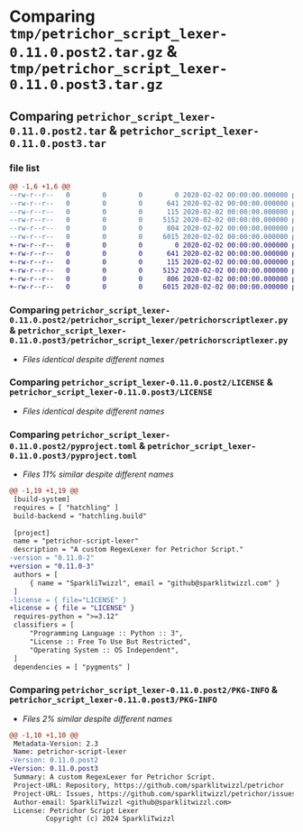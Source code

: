 # Comparing `tmp/petrichor_script_lexer-0.11.0.post2.tar.gz` & `tmp/petrichor_script_lexer-0.11.0.post3.tar.gz`

## Comparing `petrichor_script_lexer-0.11.0.post2.tar` & `petrichor_script_lexer-0.11.0.post3.tar`

### file list

```diff
@@ -1,6 +1,6 @@
--rw-r--r--   0        0        0        0 2020-02-02 00:00:00.000000 petrichor_script_lexer-0.11.0.post2/petrichor_script_lexer/__init__.py
--rw-r--r--   0        0        0      641 2020-02-02 00:00:00.000000 petrichor_script_lexer-0.11.0.post2/petrichor_script_lexer/petrichorscriptlexer.py
--rw-r--r--   0        0        0      115 2020-02-02 00:00:00.000000 petrichor_script_lexer-0.11.0.post2/.gitignore
--rw-r--r--   0        0        0     5152 2020-02-02 00:00:00.000000 petrichor_script_lexer-0.11.0.post2/LICENSE
--rw-r--r--   0        0        0      804 2020-02-02 00:00:00.000000 petrichor_script_lexer-0.11.0.post2/pyproject.toml
--rw-r--r--   0        0        0     6015 2020-02-02 00:00:00.000000 petrichor_script_lexer-0.11.0.post2/PKG-INFO
+-rw-r--r--   0        0        0        0 2020-02-02 00:00:00.000000 petrichor_script_lexer-0.11.0.post3/petrichor_script_lexer/__init__.py
+-rw-r--r--   0        0        0      641 2020-02-02 00:00:00.000000 petrichor_script_lexer-0.11.0.post3/petrichor_script_lexer/petrichorscriptlexer.py
+-rw-r--r--   0        0        0      115 2020-02-02 00:00:00.000000 petrichor_script_lexer-0.11.0.post3/.gitignore
+-rw-r--r--   0        0        0     5152 2020-02-02 00:00:00.000000 petrichor_script_lexer-0.11.0.post3/LICENSE
+-rw-r--r--   0        0        0      806 2020-02-02 00:00:00.000000 petrichor_script_lexer-0.11.0.post3/pyproject.toml
+-rw-r--r--   0        0        0     6015 2020-02-02 00:00:00.000000 petrichor_script_lexer-0.11.0.post3/PKG-INFO
```

### Comparing `petrichor_script_lexer-0.11.0.post2/petrichor_script_lexer/petrichorscriptlexer.py` & `petrichor_script_lexer-0.11.0.post3/petrichor_script_lexer/petrichorscriptlexer.py`

 * *Files identical despite different names*

### Comparing `petrichor_script_lexer-0.11.0.post2/LICENSE` & `petrichor_script_lexer-0.11.0.post3/LICENSE`

 * *Files identical despite different names*

### Comparing `petrichor_script_lexer-0.11.0.post2/pyproject.toml` & `petrichor_script_lexer-0.11.0.post3/pyproject.toml`

 * *Files 11% similar despite different names*

```diff
@@ -1,19 +1,19 @@
 [build-system]
 requires = [ "hatchling" ]
 build-backend = "hatchling.build"
 
 [project]
 name = "petrichor-script-lexer"
 description = "A custom RegexLexer for Petrichor Script."
-version = "0.11.0-2"
+version = "0.11.0-3"
 authors = [
     { name = "SparkliTwizzl", email = "github@sparklitwizzl.com" }
 ]
-license = { file="LICENSE" }
+license = { file = "LICENSE" }
 requires-python = ">=3.12"
 classifiers = [
     "Programming Language :: Python :: 3",
     "License :: Free To Use But Restricted",
     "Operating System :: OS Independent",
 ]
 dependencies = [ "pygments" ]
```

### Comparing `petrichor_script_lexer-0.11.0.post2/PKG-INFO` & `petrichor_script_lexer-0.11.0.post3/PKG-INFO`

 * *Files 2% similar despite different names*

```diff
@@ -1,10 +1,10 @@
 Metadata-Version: 2.3
 Name: petrichor-script-lexer
-Version: 0.11.0.post2
+Version: 0.11.0.post3
 Summary: A custom RegexLexer for Petrichor Script.
 Project-URL: Repository, https://github.com/sparklitwizzl/petrichor
 Project-URL: Issues, https://github.com/sparklitwizzl/petrichor/issues
 Author-email: SparkliTwizzl <github@sparklitwizzl.com>
 License: Petrichor Script Lexer
         Copyright (c) 2024 SparkliTwizzl
```

